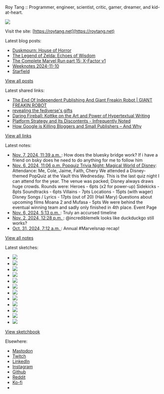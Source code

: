 Roy Tang :: Programmer, engineer, scientist, critic, gamer, dreamer, and kid-at-heart.

![](https://roytang.net/static/img/profile.jpg)

Visit the site: [https://roytang.net](https://roytang.net)

Latest blog posts:

- [Duskmourn: House of Horror](https://roytang.net/2024/11/duskmourn/)
- [The Legend of Zelda: Echoes of Wisdom](https://roytang.net/2024/11/echoes-of-wisdom/)
- [The Complete Marvel Run part 15: X-Factor v1](https://roytang.net/2024/11/cmr-xfactor-v1/)
- [Weeknotes 2024-11-10](https://roytang.net/2024/11/weeknotes-11-10/)
- [Starfield](https://roytang.net/2024/11/starfield/)

[View all posts](https://roytang.net/blog)

Latest shared links:

- [The End Of Independent Publishing And Giant Freakin Robot | GIANT FREAKIN ROBOT](https://roytang.net/2024/11/bf869e3e55d627a312cad0731435910d/)
- [revealing the fediverse&#x27;s gifts](https://roytang.net/2024/11/e59275378eb74ac6192401dd7956a1e6/)
- [Daring Fireball: Kottke on the Art and Power of Hypertextual Writing](https://roytang.net/2024/11/1d39085bbbdf5956f5daf70d7e4bf272/)
- [Platform Strategy and Its Discontents - Infrequently Noted](https://roytang.net/2024/11/cd34f66f8dde05316afa7b58f96cf288/)
- [How Google is Killing Bloggers and Small Publishers – And Why](https://roytang.net/2024/10/2ca8ec0b0d7dce704940abdc8ade3baa/)

[View all links](https://roytang.net/links)

Latest notes:

- [Nov. 7, 2024, 11:39 a.m. ](https://roytang.net/2024/11/113439590452068091/): How does the bluesky bridge work? If i have a friend on bsky does he need to do anything for me to follow him
- [Nov. 6, 2024, 11:06 p.m. Popquiz Trivia Night: Magical World of Disney](https://roytang.net/2024/11/popquiz-disney/): Attendance: Me, Cole, Jaime, Faith, Chery We attended a Disney-themed PopQuiz at the Vault this Wednesday. This is the last quiz night I can attend for the year. The venue was packed; Disney always draws huge crowds. Rounds were: Heroes - 6pts (x2 for power-up) Sidekicks - 8pts Soundtracks - 6pts Villains - 7pts Locations - 15pts (with wager) Disney Songs / Lyrics - 17pts (out of 20) (Hail Mary) Questions about upcoming films Moana 2 and Mufasa - 5pts We were behind the eventual winning team and sadly only finished in 4th place. Event Page
- [Nov. 6, 2024, 5:13 p.m. ](https://roytang.net/2024/11/113435242230552184/): Truly an accursed timeline
- [Nov. 2, 2024, 12:28 p.m. ](https://roytang.net/2024/11/113411469089541860/): @incrediblemelk looks like duckduckgo still works?
- [Oct. 31, 2024, 7:12 a.m. ](https://roytang.net/2024/10/113398901994949365/): Annual #Marvelsnap recap!

[View all notes](https://roytang.net/notes)

Latest sketches:


- ![](https://roytang.net/media/cache/32/e6/32e6bccc49e8369f7e33d4b393e24821.jpg)
- ![](https://roytang.net/media/cache/6d/bb/6dbb65d9198fe1692eed00385ef079c4.jpg)
- ![](https://roytang.net/media/cache/55/78/5578c142afd534e31f9723865e041b14.jpg)
- ![](https://roytang.net/media/cache/11/0b/110b905affbef32264adf4c2f7a3e608.jpg)
- ![](https://roytang.net/media/cache/60/c6/60c68c0db7d473687683874eb35fb4f8.jpg)
- ![](https://roytang.net/media/cache/55/80/5580f7da860316f676969d8b08f2066f.jpg)
- ![](https://roytang.net/media/cache/de/79/de796fdabfe4c65636e385f4dabe7d7d.jpg)
- ![](https://roytang.net/media/cache/f2/b0/f2b07114ca00b8f1da1d37307ce9d52b.jpg)
- ![](https://roytang.net/media/cache/ba/d5/bad5f72b2a016bb45c230ceffd2dc203.jpg)
- ![](https://roytang.net/media/cache/97/f4/97f4800a23c3d65586f62a9904baf15c.jpg)
- ![](https://roytang.net/media/cache/98/b7/98b731ba93be900ebd53bfd8fb391b40.jpg)
- ![](https://roytang.net/media/cache/88/e5/88e59dd5a9e6be8fc0b0d50b79e15161.jpg)

[View sketchbook](https://roytang.net/albums/sketchbook)


Elsewhere:

- [Mastodon](https://indieweb.social/@roytang)
- [Twitch](https://twitch.tv/twitchyroy)
- [LinkedIn](https://www.linkedin.com/in/roytang)
- [Instagram](https://instagram.com/roytang0400)
- [Github](https://github.com/roytang)
- [Reddit](https://reddit.com/u/hungryroy)
- [Ko-fi](https://ko-fi.com/roytang)
- [](mailto:hello@roytang.net)